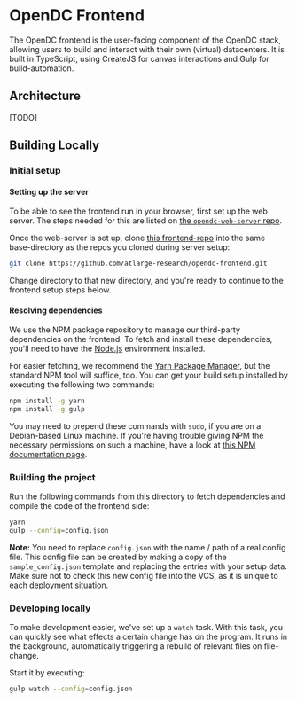 # OpenDC Frontend

The OpenDC frontend is the user-facing component of the OpenDC stack, allowing users to build and interact with their own (virtual) datacenters. It is built in TypeScript, using CreateJS for canvas interactions and Gulp for build-automation.

## Architecture
[TODO]

## Building Locally

### Initial setup

#### Setting up the server
To be able to see the frontend run in your browser, first set up the web server. The steps needed for this are listed on [the `opendc-web-server` repo](https://github.com/atlarge-research/opendc-web-server).

Once the web-server is set up, clone [this frontend-repo](https://github.com/atlarge-research/opendc-frontend.git) into the same base-directory as the repos you cloned during server setup:

```bash
git clone https://github.com/atlarge-research/opendc-frontend.git
```

Change directory to that new directory, and you're ready to continue to the frontend setup steps below.

#### Resolving dependencies
We use the NPM package repository to manage our third-party dependencies on the frontend. To fetch and install these dependencies, you'll need to have the [Node.js](https://nodejs.org/en/) environment installed. 

For easier fetching, we recommend the [Yarn Package Manager](https://yarnpkg.com), but the standard NPM tool will suffice, too. You can get your build setup installed by executing the following two commands:

```bash
npm install -g yarn
npm install -g gulp
```
   
You may need to prepend these commands with `sudo`, if you are on a Debian-based Linux machine. If you're having trouble giving NPM the necessary permissions on such a machine, have a look at [this NPM documentation page](https://docs.npmjs.com/getting-started/fixing-npm-permissions).

### Building the project
Run the following commands from this directory to fetch dependencies and compile the code of the frontend side:

```bash
yarn
gulp --config=config.json
```

**Note:** You need to replace `config.json` with the name / path of a real config file. This config file can be created by making a copy of the `sample_config.json` template and replacing the entries with your setup data. Make sure not to check this new config file into the VCS, as it is unique to each deployment situation.

### Developing locally
To make development easier, we've set up a `watch` task. With this task, you can quickly see what effects a certain change has on the program. It runs in the background, automatically triggering a rebuild of relevant files on file-change.

Start it by executing:

```bash
gulp watch --config=config.json
```

